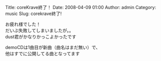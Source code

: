 Title: coreKrave終了！
Date: 2008-04-09 01:00
Author: admin
Category: music
Slug: corekrave終了!

お疲れ様でした！  
だいぶ失敗してしまいましたが。。  
dust君がかなりかっこよかったです

demoCDは1曲目が新曲（曲名はまだ無い）で、  
他はすでに公開してる曲となってます
